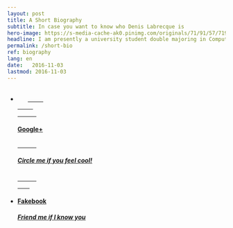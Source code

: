 ```yaml
---
layout: post
title: A Short Biography
subtitle: In case you want to know who Denis Labrecque is
hero-image: https://s-media-cache-ak0.pinimg.com/originals/71/91/57/7191571c18ed50608503e9319fa56b75.jpg
headline: I am presently a university student double majoring in Computer Information Systems and Graphic Design.
permalink: /short-bio
ref: biography
lang: en
date:   2016-11-03
lastmod: 2016-11-03
---
```

<ul class="post-stream-container no-span">
    <li>
        <a href="https://plus.google.com/+DenisGLabrecque" class="post-stream-card">
          <div class="music-article-thumbnail" style="background-image: url(https://lh3.googleusercontent.com/N-AY2XwXafWq4TQWfua6VyjPVQvTGRdz9CKOHaBl2nu2GVg7zxS886X5giZ9yY2qIjPh=w300)">
          </div><div class="hero-article-headline music">
            <h4>Google+</h4>
            <h5>Circle me if you feel cool!</h5>
            </div>
        </a>
    </li>
    <li>
        <a href="https://facebook.com/DenisGLabrecque" class="post-stream-card">
          <div class="music-article-thumbnail" style="background-image: url(https://www.facebook.com/images/fb_icon_325x325.png)">
          </div><div class="hero-article-headline music">
            <h4>Fakebook</h4>
            <h5>Friend me if I know you</h5>
            </div>
        </a>
    </li>
</ul>
